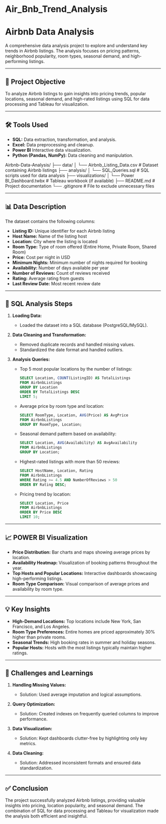 # Air_Bnb_Trend_Analysis
# Airbnb Data Analysis  
A comprehensive data analysis project to explore and understand key trends in Airbnb listings. The analysis focuses on pricing patterns, neighborhood popularity, room types, seasonal demand, and high-performing listings.

---

## 🎯 Project Objective  
To analyze Airbnb listings to gain insights into pricing trends, popular locations, seasonal demand, and high-rated listings using SQL for data processing and Tableau for visualization.  

---

## 🛠️ Tools Used  
- **SQL:** Data extraction, transformation, and analysis.  
- **Excel:** Data preprocessing and cleanup.  
- **Power BI** Interactive data visualization.  
- **Python (Pandas, NumPy):** Data cleaning and manipulation.  

Airbnb-Data-Analysis/
├── data/
│ └── Airbnb_Listing_Data.csv # Dataset containing Airbnb listings
├── analysis/
│ └── SQL_Queries.sql # SQL scripts used for data analysis
├── visualizations/
│ └── Power BI_Dashboard.twbx # Tableau workbook (if available)
├── README.md # Project documentation
└── .gitignore # File to exclude unnecessary files

---

## 📊 Data Description  
The dataset contains the following columns:  
- **Listing ID:** Unique identifier for each Airbnb listing  
- **Host Name:** Name of the listing host  
- **Location:** City where the listing is located  
- **Room Type:** Type of room offered (Entire Home, Private Room, Shared Room)  
- **Price:** Cost per night in USD  
- **Minimum Nights:** Minimum number of nights required for booking  
- **Availability:** Number of days available per year  
- **Number of Reviews:** Count of reviews received  
- **Rating:** Average rating from guests  
- **Last Review Date:** Most recent review date  

---

## 🚀 SQL Analysis Steps  
1. **Loading Data:**  
   - Loaded the dataset into a SQL database (PostgreSQL/MySQL).  
   
2. **Data Cleaning and Transformation:**  
   - Removed duplicate records and handled missing values.  
   - Standardized the date format and handled outliers.  

3. **Analysis Queries:**  
   - Top 5 most popular locations by the number of listings:  
     ```sql
     SELECT Location, COUNT(ListingID) AS TotalListings 
     FROM AirbnbListings 
     GROUP BY Location 
     ORDER BY TotalListings DESC 
     LIMIT 5;
     ```
   - Average price by room type and location:  
     ```sql
     SELECT RoomType, Location, AVG(Price) AS AvgPrice 
     FROM AirbnbListings 
     GROUP BY RoomType, Location;
     ```
   - Seasonal demand pattern based on availability:  
     ```sql
     SELECT Location, AVG(Availability) AS AvgAvailability 
     FROM AirbnbListings 
     GROUP BY Location;
     ```
   - Highest-rated listings with more than 50 reviews:  
     ```sql
     SELECT HostName, Location, Rating 
     FROM AirbnbListings 
     WHERE Rating >= 4.5 AND NumberOfReviews > 50 
     ORDER BY Rating DESC;
     ```
   - Pricing trend by location:  
     ```sql
     SELECT Location, Price 
     FROM AirbnbListings 
     ORDER BY Price DESC 
     LIMIT 10;
     ```
   
---

## 📈 POWER BI Visualization  
- **Price Distribution:** Bar charts and maps showing average prices by location.  
- **Availability Heatmap:** Visualization of booking patterns throughout the year.  
- **Top Hosts and Popular Locations:** Interactive dashboards showcasing high-performing listings.  
- **Room Type Comparison:** Visual comparison of average prices and availability by room type.  

---

## 💡 Key Insights  
- **High-Demand Locations:** Top locations include New York, San Francisco, and Los Angeles.  
- **Room Type Preferences:** Entire homes are priced approximately 30% higher than private rooms.  
- **Seasonal Trends:** High booking rates in summer and holiday seasons.  
- **Popular Hosts:** Hosts with the most listings typically maintain higher ratings.  

---

## 🚧 Challenges and Learnings  
1. **Handling Missing Values:**  
   - Solution: Used average imputation and logical assumptions.  

2. **Query Optimization:**  
   - Solution: Created indexes on frequently queried columns to improve performance.  

3. **Data Visualization:**  
   - Solution: Kept dashboards clutter-free by highlighting only key metrics.  

4. **Data Cleaning:**  
   - Solution: Addressed inconsistent formats and ensured data standardization.  

---

## ✅ Conclusion  
The project successfully analyzed Airbnb listings, providing valuable insights into pricing, location popularity, and seasonal demand. The combination of SQL for data processing and Tableau for visualization made the analysis both efficient and insightful.  

